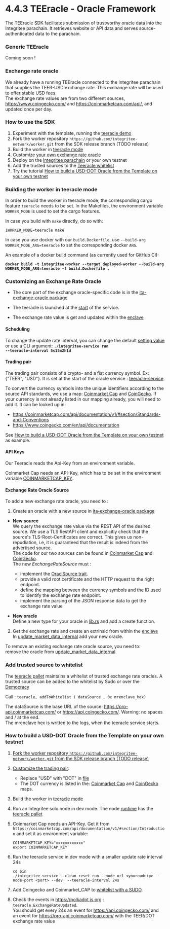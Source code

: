 # 4.4.3 TEEracle -  Oracle Framework
The TEEracle SDK facilitates submission of trustworthy oracle data into the Integritee parachain. It retrieves website or API data and serves source-authenticated data to the parachain.

### **Generic TEEracle**
Coming soon !

### **Exchange rate oracle**
We already have a running TEEracle connected to the Integritee parachain that supplies the TEER-USD exchange rate. This exchange rate will be used to offer stable USD fees.  
The exchange rate values are from two different sources, https://www.coingecko.com/ and https://coinmarketcap.com/api/, and updated once per day.

### **How to use the SDK**
1. Experiment with the template, running the [teeracle demo](../4.6-demos/4.6.3-demo-demo.md)​
2. Fork the worker repository `https://github.com/integritee-network/worker.git` from the SDK release branch (TODO release)
3. Build the worker in [teeracle mode](4.4.3-teeracle-oracle-framework.md#build-teeracle-mode)
4. Customize [ your own exchange rate oracle](4.4.3-teeracle-oracle-framework.md#customize-exchange-rate)
5. Deploy on the [Integritee parachain](4.4.7-integritee-parachain-integration.md) or your own testnet
6. Add the trusted sources to the [Teeracle whitelist](4.4.3-teeracle-oracle-framework.md#add-to-whitelist)
7. Try the tutorial [How to build a USD-DOT Oracle from the Template on your own testnet](4.4.3-teeracle-oracle-framework.md#usd-dot-oracle)

### **Building the worker in teeracle mode** <a href="#build-teeracle-mode" id="build-teeracle-mode"></a>

In order to build the worker in teeracle mode, the corresponding cargo feature `teeracle` needs to be set. In the Makefiles, the environment variable `WORKER_MODE` is used to set the cargo features.

In case you build with `make` directly, do so with:

`1WORKER_MODE=teeracle make`

In case you use docker with our `build.Dockerfile`, use `--build-arg WORKER_MODE_ARG=teeracle` to set the corresponding docker `ARG`.

An example of a docker build command (as currently used for GitHub CI):

<pre data-line-numbers><code><strong>docker build -t integritee-worker --target deployed-worker --build-arg WORKER_MODE_ARG=teeracle -f build.Dockerfile .</strong></code></pre>


### **Customizing an Exchange Rate Oracle** <a href="#customize-exchange-rate" id="customize-exchange-rate"></a>

* The core part of the exchange oracle-specific code is in the [ita-exchange-oracle package](https://github.com/integritee-network/worker/tree/master/app-libs/exchange-oracle)

* The teeracle is launched at the [start](https://github.com/integritee-network/worker/blob/2471cc52cf0377323886a43b0e7c2e9181265a67/service/src/main.rs#L478) of the service.

* The exchange rate value is get and updated within the [enclave](https://github.com/integritee-network/worker/blob/2471cc52cf0377323886a43b0e7c2e9181265a67/enclave-runtime/src/teeracle/mod.rs#L86)

#### **Scheduling**
To change the update rate interval, you can change the default [setting value](https://github.com/integritee-network/worker/blob/2471cc52cf0377323886a43b0e7c2e9181265a67/core-primitives/settings/src/lib.rs#L116) or use a CLI argument: <code><strong>./integritee-service run --teeracle-interval 5s15m2h1d</strong></code>

#### **Trading pair**<a href="#customize-trading-pair" id="customize-tarding-pair"></a>
The trading pair consists of a crypto- and a fiat currency symbol. Ex: {"TEER", "USD"}. It is set at the start of the oracle service : [teeracle-service](https://github.com/integritee-network/worker/blob/2471cc52cf0377323886a43b0e7c2e9181265a67/service/src/teeracle/mod.rs#L57).   

To convert the currency symbols into the unique identifiers according to the source API standards, we use a map:  [Coinmarket Cap](https://github.com/integritee-network/worker/blob/2471cc52cf0377323886a43b0e7c2e9181265a67/app-libs/exchange-oracle/src/coin_market_cap.rs#L48) and [CoinGecko](https://github.com/integritee-network/worker/blob/2471cc52cf0377323886a43b0e7c2e9181265a67/app-libs/exchange-oracle/src/coin_gecko.rs#L50). 
If your currency is not already listed in our mapping already, you will need to add it. It can be looked up in:
* https://coinmarketcap.com/api/documentation/v1/#section/Standards-and-Conventions
* https://www.coingecko.com/en/api/documentation

See [How to build a USD-DOT Oracle from the Template on your own testnet](4.4.3-teeracle-oracle-framework.md#usd-dot-oracle) as example.

#### **API Keys**
Our Teeracle reads the Api-Key from an environment variable.

Coinmarket Cap needs an API-Key, which has to be set in the environment variable [COINMARKETCAP_KEY](https://github.com/integritee-network/worker/blob/2471cc52cf0377323886a43b0e7c2e9181265a67/app-libs/exchange-oracle/src/coin_market_cap.rs#L51).

#### **Exchange Rate Oracle Source**
To add a new exchange rate oracle, you need to :
1. Create an oracle with a new source in [ita-exchange-oracle package](https://github.com/integritee-network/worker/tree/master/app-libs/exchange-oracle)
* **New source**   
We query the exchange rate value via the REST API of the desired source. We use a TLS RestAPI client and explicitly check that the source's TLS-Root-Certificates are correct. This gives us non-repudiation, i.e, it is guaranteed that the result is indeed from the advertised source.   
The code for our two sources can be found in [Coinmarket Cap](https://github.com/integritee-network/worker/blob/master/app-libs/exchange-oracle/src/coin_market_cap.rs) and [CoinGecko](https://github.com/integritee-network/worker/blob/master/app-libs/exchange-oracle/src/coin_gecko.rs).   
The new _ExchangeRateSource_ must :
   * implement the [OraclSource trait](https://github.com/integritee-network/worker/blob/b52be1d355f04e62be5f61d2d9fd2a0ac2fa38a1/app-libs/exchange-oracle/src/exchange_rate_oracle.rs#L36).
   * provide a valid root certificate and the HTTP request to the right endpoint.
   * define the mapping between the currency symbols and the ID used to identify the exchange rate endpoint.
   * implement the parsing of the JSON response data to get the exchange rate value
     
* **New oracle**  
Define a new type for your oracle in [lib.rs](https://github.com/integritee-network/worker/blob/master/app-libs/exchange-oracle/src/lib.rs) and add a create function.

2. Get the exchange rate and create an extrinsic from within the [enclave](https://github.com/integritee-network/worker/blob/2471cc52cf0377323886a43b0e7c2e9181265a67/enclave-runtime/src/teeracle/mod.rs#L119)  
In [update_market_data_internal](https://github.com/integritee-network/worker/blob/b52be1d355f04e62be5f61d2d9fd2a0ac2fa38a1/enclave-runtime/src/teeracle/mod.rs#L86) add your new oracle.

To remove an existing exchange rate oracle source, you need to:   
remove the oracle from [update_market_data_internal](https://github.com/integritee-network/worker/blob/b52be1d355f04e62be5f61d2d9fd2a0ac2fa38a1/enclave-runtime/src/teeracle/mod.rs#L86)

### **Add trusted source to whitelist**<a href="#add-to-whitelist" id="add-to-whitelist"></a>
The [teeracle pallet](https://github.com/integritee-network/pallets/tree/master/teeracle/src) maintains a whitelist of trusted exchange rate oracles. A trusted source can be added to the whitelist by Sudo or over the [Democracy](2.5.4-democracy.md)

Call : `teeracle, addToWhitelist ( dataSource , 0x mrenclave_hex)`

The dataSource is the base URL of the source:  https://pro-api.coinmarketcap.com/ or https://api.coingecko.com/. Warning: no spaces and / at the end.   
The mrenclave hex is written to the logs, when the teeracle service starts.

### **How to build a USD-DOT Oracle from the Template on your own testnet**<a href="#usd-dot-oracle" id="usd-dot-oracle">
1. Fork the worker repository `https://github.com/integritee-network/worker.git` from the SDK release branch (TODO release)
3. Customize the [trading pair](4.4.3-teeracle-oracle-framework.md#customize-tarding-pair):
   * Replace "USD" with "DOT" in [file](https://github.com/integritee-network/worker/blob/2471cc52cf0377323886a43b0e7c2e9181265a67/service/src/teeracle/mod.rs#L57)
   * The DOT currency is listed in the:  [Coinmarket Cap](https://github.com/integritee-network/worker/blob/2471cc52cf0377323886a43b0e7c2e9181265a67/app-libs/exchange-oracle/src/coin_market_cap.rs#L48) and [CoinGecko](https://github.com/integritee-network/worker/blob/2471cc52cf0377323886a43b0e7c2e9181265a67/app-libs/exchange-oracle/src/coin_gecko.rs#L50) maps.
    
4. Build the worker in [teeracle mode](4.4.3-teeracle-oracle-framework.md#build-teeracle-mode)
5. Run an Integritee solo node in dev mode. The node [runtime](https://github.com/integritee-network/integritee-node/blob/268a0d22dc598ae82515e57406c8044ddda5219f/runtime/src/lib.rs#L646) has the [teeracle pallet](https://github.com/integritee-network/pallets/tree/master/teeracle/src)
6. Coinmarket Cap needs an API-Key. Get it from `https://coinmarketcap.com/api/documentation/v1/#section/Introduction` and set it as environment variable:
   ```
   COINMARKETCAP_KEY="xxxxxxxxxxxx"
   export COINMARKETCAP_KEY` 
   ```
7. Run the teeracle service in dev mode with a smaller update rate interval 24s
   ```
   cd bin
   ./integritee-service --clean-reset run --node-url <yournodeip> --node-port <port> --dev  --teeracle-interval 24s
   ```
8. Add Coingecko and Coinmarket_CAP to [whitelist with a SUDO](4.4.3-teeracle-oracle-framework.md#add-to-whitelist).
9. Check the events in https://polkadot.js.org : `teeracle.ExchangeRateUpdated`.\
   You should get every 24s an event for https://api.coingecko.com/ and an event for https://pro-api.coinmarketcap.com/ with the TEER/DOT exchange rate value
